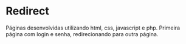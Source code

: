 # Redirect

Páginas desenvolvidas utilizando html, css, javascript e php. 
Primeira página com login e senha, redirecionando para outra página.
